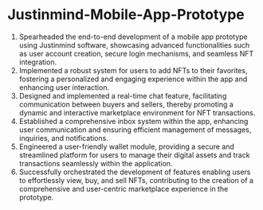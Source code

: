 # Justinmind-Mobile-App-Prototype

1. Spearheaded the end-to-end development of a mobile app prototype using Justinmind software, showcasing advanced functionalities such as user account creation, secure login mechanisms, and seamless NFT integration.
2. Implemented a robust system for users to add NFTs to their favorites, fostering a personalized and engaging experience within the app and enhancing user interaction.
3. Designed and implemented a real-time chat feature, facilitating communication between buyers and sellers, thereby promoting a dynamic and interactive marketplace environment for NFT transactions.
4. Established a comprehensive inbox system within the app, enhancing user communication and ensuring efficient management of messages, inquiries, and notifications.
5. Engineered a user-friendly wallet module, providing a secure and streamlined platform for users to manage their digital assets and track transactions seamlessly within the application.
6. Successfully orchestrated the development of features enabling users to effortlessly view, buy, and sell NFTs, contributing to the creation of a comprehensive and user-centric marketplace experience in the prototype.
